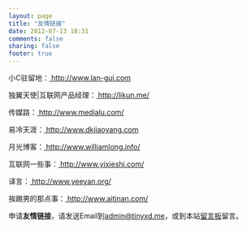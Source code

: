 ```yaml
---
layout: page
title: "友情链接"
date: 2012-07-13 18:31
comments: false
sharing: false
footer: true
---
```

小C驻留地：<a href="http://www.lan-gui.com" target="_blank" > http://www.lan-gui.com </a>    

独翼天使|互联网产品经理：<a href="http://likun.me/" target="_blank"> http://likun.me/</a>     

传媒路：<a href="http://www.medialu.com/" target="_blank"> http://www.medialu.com/</a>    

易冷天涯：<a href="http://www.dkjiaoyang.com" target="_blank"> http://www.dkjiaoyang.com</a>    

月光博客：<a href="http://www.williamlong.info/" target="_blank"> http://www.williamlong.info/ </a>   

互联网一些事：<a href="http://www.yixieshi.com/" target="_blank"> http://www.yixieshi.com/ </a>   

译言：<a href="http://www.yeeyan.org/" target="_blank"> http://www.yeeyan.org/ </a>   

挨踢男的那点事：<a href="http://www.aitinan.com/" target="_blank"> http://www.aitinan.com/ </a>   

申请**友情链接**，请发送Email到<admin@tinyxd.me>，或到本站[留言板](http://tinyxd.me/message-board/)留言。      

